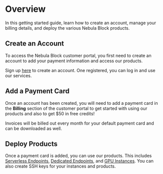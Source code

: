 # Overview

In this getting started guide, learn how to create an account, manage your billing details,
and deploy the various Nebula Block products.

## Create an Account

To access the Nebula Block customer portal, you first need to create an account to add your payment
information and access our products.

Sign up [here](https://nebulablock.com/login) to create an account. One registered, you can log in and use our services.

## Add a Payment Card

Once an account has been created, you will need to add a payment card in the **Billing** section of the customer portal to get started with using
our products and also to get $50 in free credits!

Invoices will be billed out every month for your default payment card and can be downloaded as well.

## Deploy Products

Once a payment card is added, you can use our products. This includes [Serverless Endpoints](../Serverless_Endpoints/Overview.md),
[Dedicated Endpoints](../Dedicated_Endpoints/Overview.md), and [GPU Instances](../Instances/Overview.md).
You can also create SSH keys for your instances and products.